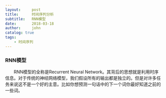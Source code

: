 ```yaml
---
layout:     post
title:      时间序列分析
subtitle:   RNN模型
date:       2018-03-18
author:     john
catalog: true
tags:
    - 时间序列
---
```


### RNN模型
&emsp;&emsp;RNN模型的全称是Recurrent Neural Network。其背后的思想就是利用时序信息。对于传统的神经网络模型，我们假设所有的输出都是独立的。但是对许多任务来说这不是一个好的主意。比如你想预测一句话中的下一个词你最好知道之前的一些词。
